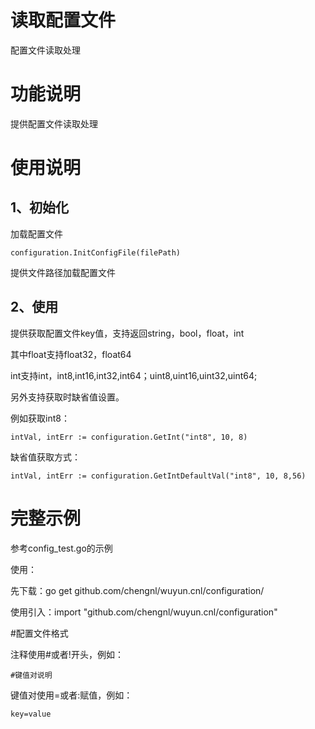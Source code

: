 # 读取配置文件
  配置文件读取处理

# 功能说明
提供配置文件读取处理

# 使用说明

## 1、初始化
加载配置文件
```
configuration.InitConfigFile(filePath)

```

提供文件路径加载配置文件

## 2、使用
提供获取配置文件key值，支持返回string，bool，float，int

其中float支持float32，float64

int支持int，int8,int16,int32,int64；uint8,uint16,uint32,uint64;

另外支持获取时缺省值设置。

例如获取int8：

```
intVal, intErr := configuration.GetInt("int8", 10, 8)

```
缺省值获取方式：

```
intVal, intErr := configuration.GetIntDefaultVal("int8", 10, 8,56)

```


# 完整示例
参考config_test.go的示例

使用：

先下载：go get github.com/chengnl/wuyun.cnl/configuration/

使用引入：import "github.com/chengnl/wuyun.cnl/configuration"

#配置文件格式

注释使用#或者!开头，例如：
```
#键值对说明
```
键值对使用=或者:赋值，例如：
```
key=value
```